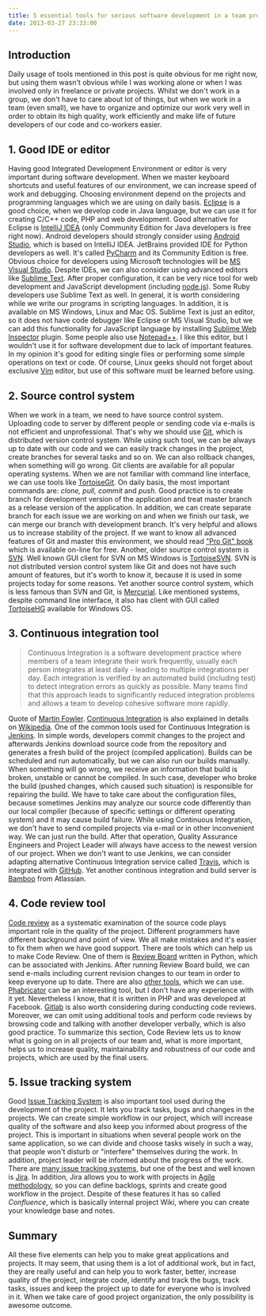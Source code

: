 ```yaml
---
title: 5 essential tools for serious software development in a team projects
date: 2013-03-27 23:33:00
---
```


Introduction
------------

Daily usage of tools mentioned in this post is quite obvious for me right now, but using them wasn't obvious while I was working alone or when I was involved only in freelance or private projects. Whilst we don't work in a group, we don't have to care about lot of things, but when we work in a team (even small), we have to organize and optimize our work very well in order to obtain its high quality, work efficiently and make life of future developers of our code and co-workers easier.

1\. Good IDE or editor
----------------------

Having good Integrated Development Environment or editor is very important during software development. When we master keyboard shortcuts and useful features of our environment, we can increase speed of work and debugging. Choosing environment depend on the projects and programming languages which we are using on daily basis. [Eclipse](http://www.eclipse.org/) is a good choice, when we develop code in Java language, but we can use it for creating C/C++ code, PHP and web development. Good alternative for Eclipse is [IntelliJ IDEA](http://www.jetbrains.com/idea/) (only Community Edition for Java developers is free right now). Android developers should strongly consider using [Android Studio](http://developer.android.com/sdk/installing/studio.html), which is based on IntelliJ IDEA. JetBrains provided IDE for Python developers as well. It's called [PyCharm](http://www.jetbrains.com/pycharm/) and its Community Edition is free. Obvious choice for developers using Microsoft technologies will be [MS Visual Studio](http://www.microsoft.com/visualstudio/eng). Despite IDEs, we can also consider using advanced editors like [Sublime Text](http://www.sublimetext.com/). After proper configuration, it can be very nice tool for web development and JavaScript development (including [node.js](http://nodejs.org/)). Some Ruby developers use Sublime Text as well. In general, it is worth considering while we write our programs in scripting languages. In addition, it is available on MS Windows, Linux and Mac OS. Sublime Text is just an editor, so it does not have code debugger like Eclipse or MS Visual Studio, but we can add this functionality for JavaScript language by installing [Sublime Web Inspector](http://sokolovstas.github.com/SublimeWebInspector/) plugin. Some people also use [Notepad++](http://notepad-plus-plus.org/). I like this editor, but I wouldn't use it for software development due to lack of important features. In my opinion it's good for editing single files or performing some simple operations on text or code. Of course, Linux geeks should not forget about exclusive [Vim](http://www.vim.org/) editor, but use of this software must be learned before using.

2\. Source control system
-------------------------

When we work in a team, we need to have source control system. Uploading code to server by different people or sending code via e-mails is not efficient and unprofessional. That's why we should use [Git](http://git-scm.com/ "Git"), which is distributed version control system. While using such tool, we can be always up to date with our code and we can easily track changes in the project, create branches for several tasks and so on. We can also rollback changes, when something will go wrong. Git clients are available for all popular operating systems. When we are not familiar with command line interface, we can use tools like [TortoiseGit](https://code.google.com/p/tortoisegit/). On daily basis, the most important commands are: _clone, pull, commit_ and _push_. Good practice is to create branch for development version of the application and treat master branch as a release version of the application. In addition, we can create separate branch for each issue we are working on and when we finish our task, we can merge our branch with development branch. It's very helpful and allows us to increase stability of the project. If we want to know all advanced features of Git and master this environment, we should read ["Pro Git" book](http://git-scm.com/book) which is available on-line for free. Another, older source control system is [SVN](http://subversion.tigris.org/). Well known GUI client for SVN on MS Windows is [TortoiseSVN](http://tortoisesvn.net/). SVN is not distributed version control system like Git and does not have such amount of features, but it's worth to know it, because it is used in some projects today for some reasons. Yet another source control system, which is less famous than SVN and Git, is [Mercurial](http://mercurial.selenic.com/). Like mentioned systems, despite command line interface, it also has client with GUI called [TortoiseHG](http://mercurial.selenic.com/downloads/) available for Windows OS.

3\. Continuous integration tool
-------------------------------

> Continuous Integration is a software development practice where members of a team integrate their work frequently, usually each person integrates at least daily - leading to multiple integrations per day. Each integration is verified by an automated build (including test) to detect integration errors as quickly as possible. Many teams find that this approach leads to significantly reduced integration problems and allows a team to develop cohesive software more rapidly.

Quote of [Martin Fowler](http://www.martinfowler.com/articles/continuousIntegration.html). [Continuous Integration](http://en.wikipedia.org/wiki/Continuous_integration) is also explained in details on [Wikipedia](http://en.wikipedia.org/wiki/Continuous_integration). One of the common tools used for Continuous Integration is [Jenkins](http://jenkins-ci.org/). In simple words, developers commit changes to the project and afterwards Jenkins download source code from the repository and generates a fresh build of the project (compiled application). Builds can be scheduled and run automatically, but we can also run our builds manually. When something will go wrong, we receive an information that build is broken, unstable or cannot be compiled. In such case, developer who broke the build (pushed changes, which caused such situation) is responsible for repairing the build. We have to take care about the configuration files, because sometimes Jenkins may analyze our source code differently than our local compiler (because of specific settings or different operating system) and it may cause build failure. While using Continuous Integration, we don't have to send compiled projects via e-mail or in other inconvenient way. We can just run the build. After that operation, Quality Assurance Engineers and Project Leader will always have access to the newest version of our project. When we don't want to use Jenkins, we can consider adapting alternative Continuous Integration service called [Travis](http://about.travis-ci.org/docs/user/getting-started/), which is integrated with [GitHub](https://github.com). Yet another continous integration and build server is [Bamboo](https://www.atlassian.com/software/bamboo) from Atlassian.

4\. Code review tool
--------------------

[Code review](http://en.wikipedia.org/wiki/Code_review) as a systematic examination of the source code plays important role in the quality of the project. Different programmers have different background and point of view. We all make mistakes and it's easier to fix them when we have good support. There are tools which can help us to make Code Review. One of them is [Review Board](http://www.reviewboard.org/) written in Python, which can be associated with Jenkins. After running Review Board build, we can send e-mails including current revision changes to our team in order to keep everyone up to date. There are also [other tools](http://en.wikipedia.org/wiki/List_of_tools_for_code_review "List of tools for code review"), which we can use. [Phabricator](http://phabricator.org/) can be an interesting tool, but I don't have any experience with it yet. Nevertheless I know, that it is written in PHP and was developed at Facebook. [Gitlab](https://www.gitlab.com/) is also worth considering during conducting code reviews. Moreover, we can omit using additional tools and perform code reviews by browsing code and talking with another developer verbally, which is also good practice. To summarize this section, Code Review lets us to know what is going on in all projects of our team and, what is more important, helps us to increase quality, maintainability and robustness of our code and projects, which are used by the final users.

5\. Issue tracking system
-------------------------

Good [Issue Tracking System](http://en.wikipedia.org/wiki/Issue_tracking_system) is also important tool used during the development of the project. It lets you track tasks, bugs and changes in the projects. We can create simple workflow in our project, which will increase quality of the software and also keep you informed about progress of the project. This is important in situations when several people work on the same application, so we can divide and choose tasks wisely in such a way, that people won't disturb or "interfere" themselves during the work. In addition, project leader will be informed about the progress of the work. There are [many issue tracking systems](http://en.wikipedia.org/wiki/Comparison_of_issue_tracking_systems "Comparison of issue tracking systems"), but one of the best and well known is [Jira](http://www.atlassian.com/software/jira/overview). In addition, Jira allows you to work with projects in [Agile methodology](http://en.wikipedia.org/wiki/Agile_software_development), so you can define backlogs, sprints and create good workflow in the project. Despite of these features it has so called _Confluence_, which is basically internal project Wiki, where you can create your knowledge base and notes.

Summary
-------

All these five elements can help you to make great applications and projects. It may seem, that using them is a lot of additional work, but in fact, they are really useful and can help you to work faster, better, increase quality of the project, integrate code, identify and track the bugs, track tasks, issues and keep the project up to date for everyone who is involved in it. When we take care of good project organization, the only possibility is awesome outcome.
